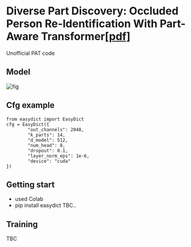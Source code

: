 # Diverse Part Discovery: Occluded Person Re-Identification With Part-Aware Transformer[[pdf]](https://openaccess.thecvf.com/content/CVPR2021/supplemental/Li_Diverse_Part_Discovery_CVPR_2021_supplemental.pdf)   

Unofficial PAT code

## Model   
![fig](https://user-images.githubusercontent.com/33828383/220055963-8c5ee05e-3429-4d1e-98df-9b2af8aa9d0f.png)

## Cfg example   
```
from easydict import EasyDict
cfg = EasyDict({
        "out_channels": 2048,
        "k_parts": 14,
        "d_model": 512,
        "num_head": 8,
        "dropout": 0.1,
        "layer_norm_eps": 1e-6,
        "device": "cuda"
})
```

## Getting start  
- used Colab
- pip install easydict TBC..
 
## Training   
TBC